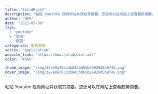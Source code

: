 ```yaml
---
title: "SolidPoint"
description: "粘贴 Youtube 视频网址并获取其摘要。您还可以在网站上查看趋势摘要。 "
author: "瑞东"
date: "2023-03-30"
tags:
  - "youtobe"
  - "总结"
  - "摘要"
categories: 智能总结
series: "application"
website_link: "https://www.solidpoint.ai/"
color: "#666"

thumb_image: "/img/327e9a783c3b843bd65b26929d5b8745.png"
cover_image: "/img/327e9a783c3b843bd65b26929d5b8745.png"
---
```


粘贴 Youtube 视频网址并获取其摘要。您还可以在网站上查看趋势摘要。 